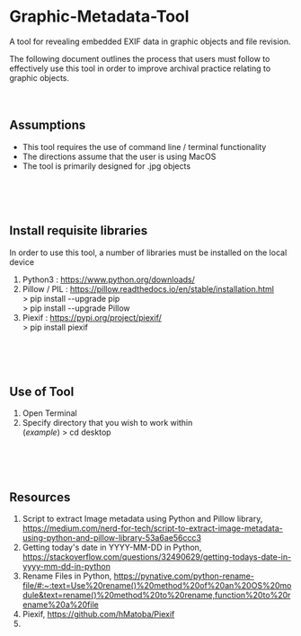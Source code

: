# Graphic-Metadata-Tool
A tool for revealing embedded EXIF data in graphic objects and file revision.
<br>

The following document outlines the process that users must follow to effectively use this tool in order to improve archival practice relating to graphic objects. 
<br>
<br>
<br>

## Assumptions
- This tool requires the use of command line / terminal functionality
- The directions assume that the user is using MacOS
- The tool is primarily designed for .jpg objects
<br>
<br>
<br>

## Install requisite libraries
In order to use this tool, a number of libraries must be installed on the local device
1. Python3 : https://www.python.org/downloads/
1. Pillow / PIL : https://pillow.readthedocs.io/en/stable/installation.html
  <br> > pip install --upgrade pip
  <br> > pip install --upgrade Pillow 
1. Piexif : https://pypi.org/project/piexif/
  <br> > pip install piexif
<br>
<br>
<br>

## Use of Tool
1. Open Terminal
1. Specify directory that you wish to work within
<br> (*example*) > cd desktop
<br>
<br>
<br>

## Resources
1. Script to extract Image metadata using Python and Pillow library, https://medium.com/nerd-for-tech/script-to-extract-image-metadata-using-python-and-pillow-library-53a6ae56ccc3
2. Getting today's date in YYYY-MM-DD in Python, https://stackoverflow.com/questions/32490629/getting-todays-date-in-yyyy-mm-dd-in-python
3. Rename Files in Python, https://pynative.com/python-rename-file/#:~:text=Use%20rename()%20method%20of%20an%20OS%20module&text=rename()%20method%20to%20rename,function%20to%20rename%20a%20file
4. Piexif, https://github.com/hMatoba/Piexif
5. 
